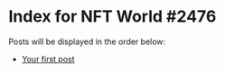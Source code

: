 # Index for NFT World #2476
Posts will be displayed in the order below:

- [Your first post](./001-first.md)

